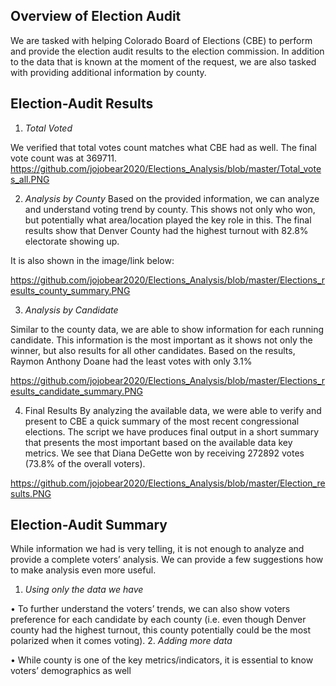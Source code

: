## Overview of Election Audit
We are tasked with helping Colorado Board of Elections (CBE) to perform and provide the election audit results to the election commission. In addition to the data that is known at the moment of the request, we are also tasked with providing additional information by county.


## Election-Audit Results

1.	*Total Voted*

We verified that total votes count matches what CBE had as well. The final vote count was at 369711.
https://github.com/jojobear2020/Elections_Analysis/blob/master/Total_votes_all.PNG

2.	*Analysis by County*
Based on the provided information, we can analyze and understand voting trend by county. This shows not only who won, but potentially what area/location played the key role in this. The final results show that Denver County had the highest turnout with 82.8% electorate showing up.

It is also shown in the image/link below:

https://github.com/jojobear2020/Elections_Analysis/blob/master/Elections_results_county_summary.PNG

3.	*Analysis by Candidate*

Similar to the county data, we are able to show information for each running candidate. This information is the most important as it shows not only the winner, but also results for all other candidates. Based on the results, Raymon Anthony Doane had the least votes with only 3.1%

https://github.com/jojobear2020/Elections_Analysis/blob/master/Elections_results_candidate_summary.PNG

4.	Final Results
By analyzing the available data, we were able to verify and present to CBE a quick summary of the most recent congressional elections. The script we have produces final output in a short summary that presents the most important based on the available data key metrics. We see that Diana DeGette won by receiving 272892 votes (73.8% of the overall voters).

https://github.com/jojobear2020/Elections_Analysis/blob/master/Election_results.PNG


## Election-Audit Summary

While information we had is very telling, it is not enough to analyze and provide a complete voters’ analysis. We can provide a few suggestions how to make analysis even more useful.

1.	*Using only the data we have*

•	To further understand the voters’ trends, we can also show voters preference for each candidate by each county (i.e. even though Denver county had the highest turnout, this county potentially could be the most polarized when it comes voting). 
2.	*Adding more data*

•	While county is one of the key metrics/indicators, it is essential to know voters’ demographics as well


